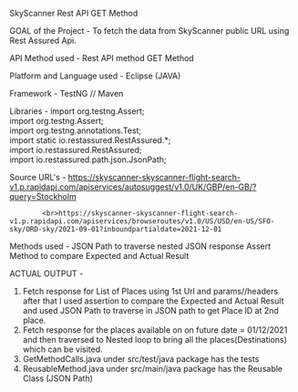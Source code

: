 SkyScanner Rest API GET Method

GOAL of the Project - To fetch the data from SkyScanner public URL using Rest Assured Api.

API Method used - Rest API method GET Method

Platform and Language used - Eclipse (JAVA)

Framework - TestNG // Maven 

Libraries -             import org.testng.Assert;<br>
                        import org.testng.Assert; <br>
						import org.testng.annotations.Test;<br>
						import static io.restassured.RestAssured.*;<br>
						import io.restassured.RestAssured;<br>
						import io.restassured.path.json.JsonPath;</br>

Source URL's  - https://skyscanner-skyscanner-flight-search-v1.p.rapidapi.com/apiservices/autosuggest/v1.0/UK/GBP/en-GB/?query=Stockholm         

			<br>https://skyscanner-skyscanner-flight-search-v1.p.rapidapi.com/apiservices/browseroutes/v1.0/US/USD/en-US/SFO-sky/ORD-sky/2021-09-01?inboundpartialdate=2021-12-01               
				
Methods used - JSON Path to traverse nested JSON response 
		Assert Method to compare Expected and Actual Result 
				
ACTUAL OUTPUT - 
1. Fetch response for List of Places using 1st Url and params//headers after that I used assertion to compare the Expected and Actual Result  and used JSON Path to traverse in JSON path to get Place ID at 2nd place. <br>
2. Fetch response for the places available on on future date = 01/12/2021  and then traversed to Nested loop to bring all the places(Destinations) which can be visited.
3. GetMethodCalls.java under src/test/java package has the tests
4. ReusableMethod.java under src/main/java package has the Reusable Class (JSON Path) 
